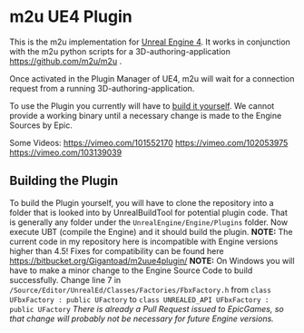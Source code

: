 m2u UE4 Plugin
===
This is the m2u implementation for [Unreal Engine 4](https://www.unrealengine.com). It works in conjunction with the m2u python scripts for a 3D-authoring-application https://github.com/m2u/m2u .

Once activated in the Plugin Manager of UE4, m2u will wait for a connection request from a running 3D-authoring-application.

To use the Plugin you currently will have to [build it yourself](#build). We cannot provide a working binary until a necessary change is made to the Engine Sources by Epic.

Some Videos:
https://vimeo.com/101552170
https://vimeo.com/102053975
https://vimeo.com/103139039

<a name="build"></a>
Building the Plugin
---
To build the Plugin yourself, you will have to clone the repository into a folder that is looked into by UnrealBuildTool for potential plugin code. That is generally any folder under the `UnrealEngine/Engine/Plugins` folder. Now execute UBT (compile the Engine) and it should build the plugin.
**NOTE:** The current code in my repository here is incompatible with Engine versions higher than 4.5! Fixes for compatibility can be found here https://bitbucket.org/Gigantoad/m2uue4plugin/
**NOTE:** On Windows you will have to make a minor change to the Engine Source Code to build successfully. Change line 7 in `/Source/Editor/UnrealEd/Classes/Factories/FbxFactory.h` from
`class UFbxFactory : public UFactory`
to
`class UNREALED_API UFbxFactory : public UFactory`
*There is already a Pull Request issued to EpicGames, so that change will probably not be necessary for future Engine versions.*

